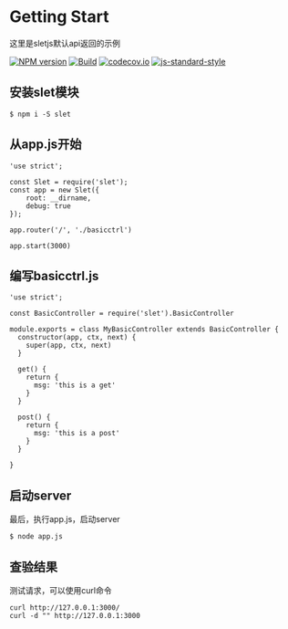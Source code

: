 # Getting Start

这里是sletjs默认api返回的示例

[![NPM version](https://img.shields.io/npm/v/example-basic.svg?style=flat-square)](https://www.npmjs.com/package/example-basic)
[![Build](https://travis-ci.org/sletjs/example-basic.svg?branch=master)](https://travis-ci.org/sletjs/example-basic)
[![codecov.io](https://codecov.io/github/sletjs/example-basic/coverage.svg?branch=master)](https://codecov.io/github/sletjs/example-basic?branch=master)
[![js-standard-style](https://img.shields.io/badge/code%20style-standard-brightgreen.svg)](http://standardjs.com/)

## 安装slet模块

```
$ npm i -S slet
```

## 从app.js开始

```
'use strict';

const Slet = require('slet');
const app = new Slet({
    root: __dirname,
    debug: true
});

app.router('/', './basicctrl')  

app.start(3000)
```

## 编写basicctrl.js

```
'use strict';

const BasicController = require('slet').BasicController

module.exports = class MyBasicController extends BasicController {
  constructor(app, ctx, next) {
    super(app, ctx, next)
  }
  
  get() {
    return {
      msg: 'this is a get'
    }
  } 

  post() {
    return {
      msg: 'this is a post'
    }
  } 

}

```

## 启动server

最后，执行app.js，启动server

```
$ node app.js
```

## 查验结果

测试请求，可以使用curl命令

```
curl http://127.0.0.1:3000/
curl -d "" http://127.0.0.1:3000
```